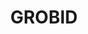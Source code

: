 ---
layout: default
authors: Patrice Lopez
citation: "\n@misc{lopez_grobid_2021,\n\ttitle = {{GROBID}},\n\tcopyright = {Apache-2.0},\n\turl
  = {https://github.com/kermitt2/grobid},\n\tabstract = {A machine learning software
  for extracting information from scholarly documents},\n\turldate = {2021-12-03},\n\tauthor
  = {Lopez, Patrice},\n\tmonth = dec,\n\tyear = {2021},\n\tnote = {original-date:
  2012-09-13T15:48:54Z},\n\tkeywords = {metadata, pdf, machine-learning, deep-learning,
  crf, fulltext, scientific-articles, bibliographical-references, hamburger-to-cow},\n}\n"
description: 'GROBID (or Grobid, but not GroBid nor GroBiD) means GeneRation Of BIbliographic
  Data.


  GROBID is a machine learning library for extracting, parsing and re-structuring
  raw documents such as PDF into structured XML/TEI encoded documents with a particular
  focus on technical and scientific publications.


  GROBID should run properly "out of the box" on Linux (32 and 64 bits) and macOS. '
documentation: https://grobid.readthedocs.io/en/latest/Introduction/
last_edit: 12/03/2021, 19:01:06
location: https://github.com/kermitt2/grobid
shortname: test_tool_2
terms_of_use: GROBID is distributed under Apache 2.0 license.
title: GROBID
uuid: a277e76a-f217-491f-9641-7467efccf2ba
---